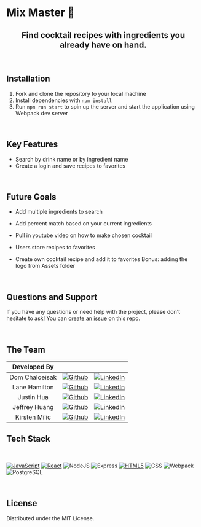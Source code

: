 # Mix Master 🍹

<div align="center">

<!-- <img src="./src/Assets/mixmaster.png" width="600" > -->

## Find cocktail recipes with ingredients you already have on hand.

</div>

<br>

## Installation

1.  Fork and clone the repository to your local machine
2.  Install dependencies with `npm install`
3.  Run `npm run start` to spin up the server and start the application using Webpack dev server

<br>

## Key Features

- Search by drink name or by ingredient name
- Create a login and save recipes to favorites

<br>

## Future Goals

- Add multiple ingredients to search
- Add percent match based on your current ingredients
- Pull in youtube video on how to make chosen cocktail
- Users store recipes to favorites
- Create own cocktail recipe and add it to favorites
  Bonus: adding the logo from Assets folder

  <br>

## Questions and Support

If you have any questions or need help with the project, please don't hesitate to ask! You can <a href="https://github.com/Bestest-Pink-Fairy-Armadillo/mix-master">create an issue</a> on this repo.

<br>

## The Team

|  Developed By  |                                                                                                                                               |                                                                                                                                                |
| :------------: | :-------------------------------------------------------------------------------------------------------------------------------------------: | :--------------------------------------------------------------------------------------------------------------------------------------------: |
| Dom Chaloeisak |   [![Github](https://img.shields.io/badge/github-%23121011.svg?style=for-the-badge&logo=github&logoColor=white)](https://github.com/domc13)   | [![LinkedIn](https://img.shields.io/badge/LinkedIn-%230077B5.svg?logo=linkedin&logoColor=white)](https://www.linkedin.com/in/dom-chaloeisak/)  |
| Lane Hamilton  |  [![Github](https://img.shields.io/badge/github-%23121011.svg?style=for-the-badge&logo=github&logoColor=white)](https://github.com/LaneEcho)  | [![LinkedIn](https://img.shields.io/badge/LinkedIn-%230077B5.svg?logo=linkedin&logoColor=white)](https://www.linkedin.com/in/aleyna-hamilton/) |
|   Justin Hua   | [![Github](https://img.shields.io/badge/github-%23121011.svg?style=for-the-badge&logo=github&logoColor=white)](https://github.com/justinfhua) |   [![LinkedIn](https://img.shields.io/badge/LinkedIn-%230077B5.svg?logo=linkedin&logoColor=white)](https://www.linkedin.com/in/justinfhua/)    |
| Jeffrey Huang  |   [![Github](https://img.shields.io/badge/github-%23121011.svg?style=for-the-badge&logo=github&logoColor=white)](https://github.com/jeffuh)   |  [![LinkedIn](https://img.shields.io/badge/LinkedIn-%230077B5.svg?logo=linkedin&logoColor=white)](https://www.linkedin.com/in/jeffreyehuang/)  |
| Kirsten Milic  |  [![Github](https://img.shields.io/badge/github-%23121011.svg?style=for-the-badge&logo=github&logoColor=white)](https://github.com/klmilic)   |  [![LinkedIn](https://img.shields.io/badge/LinkedIn-%230077B5.svg?logo=linkedin&logoColor=white)](https://www.linkedin.com/in/kirsten-milic/)  |

## Tech Stack

<br>

[![JavaScript][JavaScript]][JavaScript-url] [![React][React.js]][React-url] ![NodeJS](https://img.shields.io/badge/node.js-6DA55F?style=for-the-badge&logo=node.js&logoColor=white) ![Express](https://img.shields.io/badge/Express.js-000000?style=for-the-badge&logo=express&logoColor=white) [![HTML5][HTML5]][HTML5-url] ![CSS](https://img.shields.io/badge/CSS3-1572B6?style=for-the-badge&logo=css3&logoColor=white) ![Webpack](https://img.shields.io/badge/webpack-%238DD6F9.svg?style=for-the-badge&logo=webpack&logoColor=black) ![PostgreSQL](https://img.shields.io/badge/PostgreSQL-316192?style=for-the-badge&logo=postgresql&logoColor=white)

<br>

## License

Distributed under the MIT License.

<br>

[React.js]: https://img.shields.io/badge/react-%2320232a.svg?style=for-the-badge&logo=react&logoColor=%2361DAFB
[React-url]: https://reactjs.org/
[JavaScript]: https://img.shields.io/badge/javascript-%23323330.svg?style=for-the-badge&logo=javascript&logoColor=%23F7DF1E
[JavaScript-url]: https://www.javascript.com/
[HTML5]: https://img.shields.io/badge/html5-%23E34F26.svg?style=for-the-badge&logo=html5&logoColor=white
[HTML5-url]: https://developer.mozilla.org/en-US/docs/Web/HTML/
